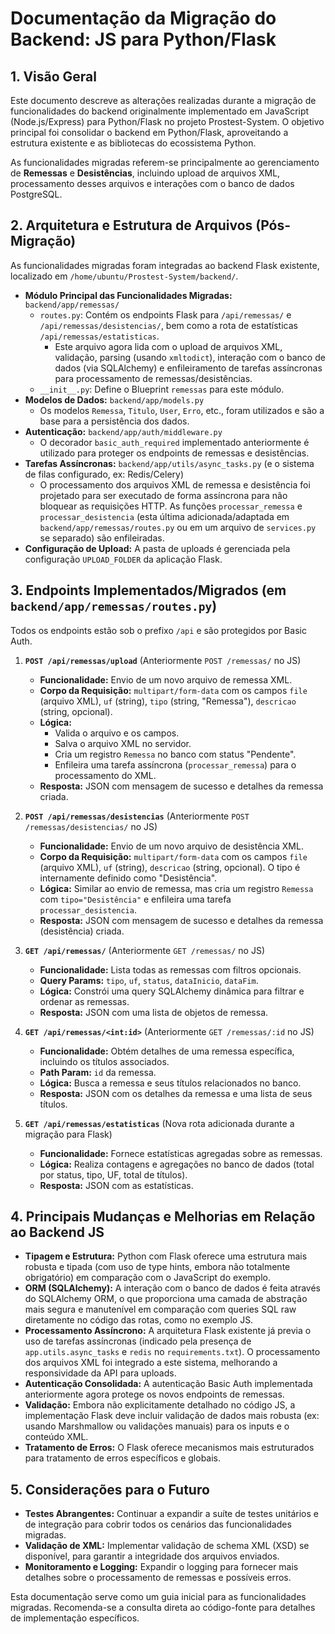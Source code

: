 # Documentação da Migração do Backend: JS para Python/Flask

## 1. Visão Geral

Este documento descreve as alterações realizadas durante a migração de funcionalidades do backend originalmente implementado em JavaScript (Node.js/Express) para Python/Flask no projeto Prostest-System. O objetivo principal foi consolidar o backend em Python/Flask, aproveitando a estrutura existente e as bibliotecas do ecossistema Python.

As funcionalidades migradas referem-se principalmente ao gerenciamento de **Remessas** e **Desistências**, incluindo upload de arquivos XML, processamento desses arquivos e interações com o banco de dados PostgreSQL.

## 2. Arquitetura e Estrutura de Arquivos (Pós-Migração)

As funcionalidades migradas foram integradas ao backend Flask existente, localizado em `/home/ubuntu/Prostest-System/backend/`.

*   **Módulo Principal das Funcionalidades Migradas:** `backend/app/remessas/`
    *   `routes.py`: Contém os endpoints Flask para `/api/remessas/` e `/api/remessas/desistencias/`, bem como a rota de estatísticas `/api/remessas/estatisticas`.
        *   Este arquivo agora lida com o upload de arquivos XML, validação, parsing (usando `xmltodict`), interação com o banco de dados (via SQLAlchemy) e enfileiramento de tarefas assíncronas para processamento de remessas/desistências.
    *   `__init__.py`: Define o Blueprint `remessas` para este módulo.
*   **Modelos de Dados:** `backend/app/models.py`
    *   Os modelos `Remessa`, `Titulo`, `User`, `Erro`, etc., foram utilizados e são a base para a persistência dos dados.
*   **Autenticação:** `backend/app/auth/middleware.py`
    *   O decorador `basic_auth_required` implementado anteriormente é utilizado para proteger os endpoints de remessas e desistências.
*   **Tarefas Assíncronas:** `backend/app/utils/async_tasks.py` (e o sistema de filas configurado, ex: Redis/Celery)
    *   O processamento dos arquivos XML de remessa e desistência foi projetado para ser executado de forma assíncrona para não bloquear as requisições HTTP. As funções `processar_remessa` e `processar_desistencia` (esta última adicionada/adaptada em `backend/app/remessas/routes.py` ou em um arquivo de `services.py` se separado) são enfileiradas.
*   **Configuração de Upload:** A pasta de uploads é gerenciada pela configuração `UPLOAD_FOLDER` da aplicação Flask.

## 3. Endpoints Implementados/Migrados (em `backend/app/remessas/routes.py`)

Todos os endpoints estão sob o prefixo `/api` e são protegidos por Basic Auth.

1.  **`POST /api/remessas/upload`** (Anteriormente `POST /remessas/` no JS)
    *   **Funcionalidade:** Envio de um novo arquivo de remessa XML.
    *   **Corpo da Requisição:** `multipart/form-data` com os campos `file` (arquivo XML), `uf` (string), `tipo` (string, "Remessa"), `descricao` (string, opcional).
    *   **Lógica:**
        *   Valida o arquivo e os campos.
        *   Salva o arquivo XML no servidor.
        *   Cria um registro `Remessa` no banco com status "Pendente".
        *   Enfileira uma tarefa assíncrona (`processar_remessa`) para o processamento do XML.
    *   **Resposta:** JSON com mensagem de sucesso e detalhes da remessa criada.

2.  **`POST /api/remessas/desistencias`** (Anteriormente `POST /remessas/desistencias/` no JS)
    *   **Funcionalidade:** Envio de um novo arquivo de desistência XML.
    *   **Corpo da Requisição:** `multipart/form-data` com os campos `file` (arquivo XML), `uf` (string), `descricao` (string, opcional). O tipo é internamente definido como "Desistência".
    *   **Lógica:** Similar ao envio de remessa, mas cria um registro `Remessa` com `tipo="Desistência"` e enfileira uma tarefa `processar_desistencia`.
    *   **Resposta:** JSON com mensagem de sucesso e detalhes da remessa (desistência) criada.

3.  **`GET /api/remessas/`** (Anteriormente `GET /remessas/` no JS)
    *   **Funcionalidade:** Lista todas as remessas com filtros opcionais.
    *   **Query Params:** `tipo`, `uf`, `status`, `dataInicio`, `dataFim`.
    *   **Lógica:** Constrói uma query SQLAlchemy dinâmica para filtrar e ordenar as remessas.
    *   **Resposta:** JSON com uma lista de objetos de remessa.

4.  **`GET /api/remessas/<int:id>`** (Anteriormente `GET /remessas/:id` no JS)
    *   **Funcionalidade:** Obtém detalhes de uma remessa específica, incluindo os títulos associados.
    *   **Path Param:** `id` da remessa.
    *   **Lógica:** Busca a remessa e seus títulos relacionados no banco.
    *   **Resposta:** JSON com os detalhes da remessa e uma lista de seus títulos.

5.  **`GET /api/remessas/estatisticas`** (Nova rota adicionada durante a migração para Flask)
    *   **Funcionalidade:** Fornece estatísticas agregadas sobre as remessas.
    *   **Lógica:** Realiza contagens e agregações no banco de dados (total por status, tipo, UF, total de títulos).
    *   **Resposta:** JSON com as estatísticas.

## 4. Principais Mudanças e Melhorias em Relação ao Backend JS

*   **Tipagem e Estrutura:** Python com Flask oferece uma estrutura mais robusta e tipada (com uso de type hints, embora não totalmente obrigatório) em comparação com o JavaScript do exemplo.
*   **ORM (SQLAlchemy):** A interação com o banco de dados é feita através do SQLAlchemy ORM, o que proporciona uma camada de abstração mais segura e manutenível em comparação com queries SQL raw diretamente no código das rotas, como no exemplo JS.
*   **Processamento Assíncrono:** A arquitetura Flask existente já previa o uso de tarefas assíncronas (indicado pela presença de `app.utils.async_tasks` e `redis` no `requirements.txt`). O processamento dos arquivos XML foi integrado a este sistema, melhorando a responsividade da API para uploads.
*   **Autenticação Consolidada:** A autenticação Basic Auth implementada anteriormente agora protege os novos endpoints de remessas.
*   **Validação:** Embora não explicitamente detalhado no código JS, a implementação Flask deve incluir validação de dados mais robusta (ex: usando Marshmallow ou validações manuais) para os inputs e o conteúdo XML.
*   **Tratamento de Erros:** O Flask oferece mecanismos mais estruturados para tratamento de erros específicos e globais.

## 5. Considerações para o Futuro

*   **Testes Abrangentes:** Continuar a expandir a suíte de testes unitários e de integração para cobrir todos os cenários das funcionalidades migradas.
*   **Validação de XML:** Implementar validação de schema XML (XSD) se disponível, para garantir a integridade dos arquivos enviados.
*   **Monitoramento e Logging:** Expandir o logging para fornecer mais detalhes sobre o processamento de remessas e possíveis erros.

Esta documentação serve como um guia inicial para as funcionalidades migradas. Recomenda-se a consulta direta ao código-fonte para detalhes de implementação específicos.
